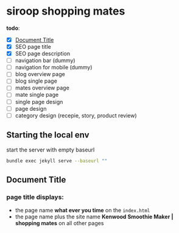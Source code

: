 # siroop shopping mates

**todo**:
* [x] [Document Title](#page-title-displays)
* [x] SEO page title
* [x] SEO page description
* [ ] navigation bar (dummy)
* [ ] navigation for mobile (dummy)
* [ ] blog overview page
* [ ] blog single page
* [ ] mates overview page
* [ ] mate single page
* [ ] single page design
* [ ] page design
* [ ] category design (recepie, story, product review)

## Starting the local env

start the server with empty baseurl
```bash
bundle exec jekyll serve --baseurl ""
```

## Document Title

### page title displays:
+ the page name **what ever you time** on the `index.html`
+ the page name plus the site name **Kenwood Smoothie Maker | shopping mates** on all other pages
